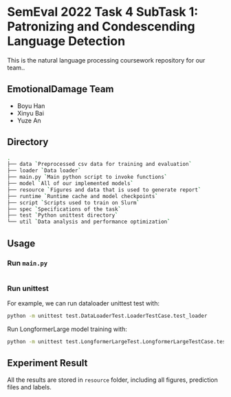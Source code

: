 # SemEval 2022 Task 4 SubTask 1: Patronizing and Condescending Language Detection
This is the natural language processing coursework repository for our team.. 

## EmotionalDamage Team
- Boyu Han
- Xinyu Bai
- Yuze An

## Directory

```bash
.
├── data `Preprocessed csv data for training and evaluation`
├── loader `Data loader`
├── main.py `Main python script to invoke functions`
├── model `All of our implemented models`
├── resource `Figures and data that is used to generate report`
├── runtime `Runtime cache and model checkpoints`
├── script `Scripts used to train on Slurm`
├── spec `Specifications of the task`
├── test `Python unittest directory`
└── util `Data analysis and performance optimization`
```

## Usage
### Run `main.py`
```bash

```

### Run unittest
For example, we can run dataloader unittest test with:
```bash
python -m unittest test.DataLoaderTest.LoaderTestCase.test_loader
```
Run LongformerLarge model training with:
```bash
python -m unittest test.LongformerLargeTest.LongformerLargeTestCase.test_train
```

## Experiment Result
All the results are stored in `resource` folder, including all figures, prediction files and labels.
